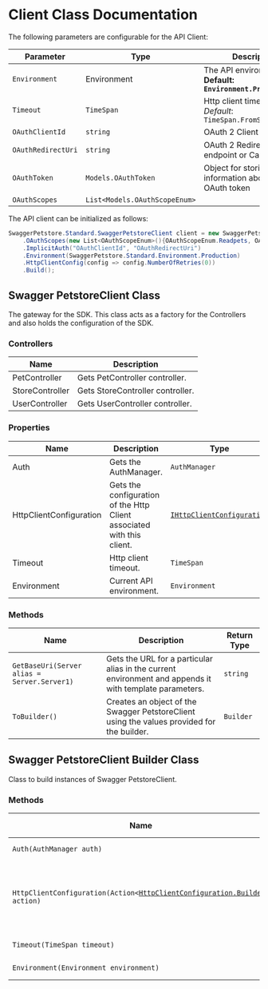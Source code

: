 
# Client Class Documentation

The following parameters are configurable for the API Client:

| Parameter | Type | Description |
|  --- | --- | --- |
| `Environment` | Environment | The API environment. <br> **Default: `Environment.Production`** |
| `Timeout` | `TimeSpan` | Http client timeout.<br>*Default*: `TimeSpan.FromSeconds(100)` |
| `OAuthClientId` | `string` | OAuth 2 Client ID |
| `OAuthRedirectUri` | `string` | OAuth 2 Redirection endpoint or Callback Uri |
| `OAuthToken` | `Models.OAuthToken` | Object for storing information about the OAuth token |
| `OAuthScopes` | `List<Models.OAuthScopeEnum>` |  |

The API client can be initialized as follows:

```csharp
SwaggerPetstore.Standard.SwaggerPetstoreClient client = new SwaggerPetstore.Standard.SwaggerPetstoreClient.Builder()
    .OAuthScopes(new List<OAuthScopeEnum>(){OAuthScopeEnum.Readpets, OAuthScopeEnum.Writepets})
    .ImplicitAuth("OAuthClientId", "OAuthRedirectUri")
    .Environment(SwaggerPetstore.Standard.Environment.Production)
    .HttpClientConfig(config => config.NumberOfRetries(0))
    .Build();
```

## Swagger PetstoreClient Class

The gateway for the SDK. This class acts as a factory for the Controllers and also holds the configuration of the SDK.

### Controllers

| Name | Description |
|  --- | --- |
| PetController | Gets PetController controller. |
| StoreController | Gets StoreController controller. |
| UserController | Gets UserController controller. |

### Properties

| Name | Description | Type |
|  --- | --- | --- |
| Auth | Gets the AuthManager. | `AuthManager` |
| HttpClientConfiguration | Gets the configuration of the Http Client associated with this client. | [`IHttpClientConfiguration`](http-client-configuration.md) |
| Timeout | Http client timeout. | `TimeSpan` |
| Environment | Current API environment. | `Environment` |

### Methods

| Name | Description | Return Type |
|  --- | --- | --- |
| `GetBaseUri(Server alias = Server.Server1)` | Gets the URL for a particular alias in the current environment and appends it with template parameters. | `string` |
| `ToBuilder()` | Creates an object of the Swagger PetstoreClient using the values provided for the builder. | `Builder` |

## Swagger PetstoreClient Builder Class

Class to build instances of Swagger PetstoreClient.

### Methods

| Name | Description | Return Type |
|  --- | --- | --- |
| `Auth(AuthManager auth)` | Gets the AuthManager. | `Builder` |
| `HttpClientConfiguration(Action<`[`HttpClientConfiguration.Builder`](http-client-configuration-builder.md)`> action)` | Gets the configuration of the Http Client associated with this client. | `Builder` |
| `Timeout(TimeSpan timeout)` | Http client timeout. | `Builder` |
| `Environment(Environment environment)` | Current API environment. | `Builder` |

